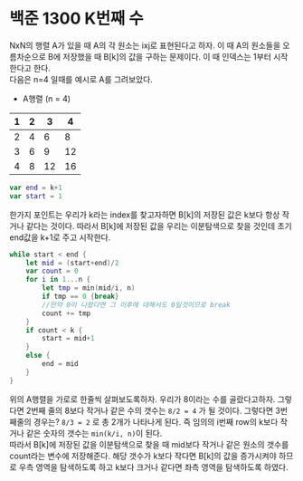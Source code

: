 # 백준 1300 K번째 수
NxN의 행렬 A가 있을 때 A의 각 원소는 ixj로 표현된다고 하자. 이 때 A의 원소들을 오름차순으로 B에 저장했을 때 B[k]의 값을 구하는 문제이다. 이 때 인덱스는 1부터 시작한다고 한다.  
다음은 n=4 일때를 예시로 A를 그려보았다.
- A행렬 (n = 4)

|1|2|3|4|
|---|---|---|---|
|2|4|6|8|
|3|6|9|12|
|4|8|12|16|
```swift
var end = k+1
var start = 1
```
한가지 포인트는 우리가 k라는 index를 찾고자하면 B[k]의 저장된 값은 k보다 항상 작거나 같다는 것이다. 따라서 B[k]에 저장된 값을 우리는 이분탐색으로 찾을 것인데 초기 end값을 k+1로 주고 시작한다.
```swift
while start < end {
    let mid = (start+end)/2
    var count = 0
    for i in 1...n {
        let tmp = min(mid/i, n)
        if tmp == 0 {break} 
        //만약 0이 나왔다면 그 이후에 대해서도 0일것이므로 break
        count += tmp
    }
    if count < k {
        start = mid+1
    }
    else {
        end = mid
    }
}
```
위의 A행렬을 가로로 한줄씩 살펴보도록하자. 우리가 8이라는 수를 골랐다고하자. 그렇다면 2번째 줄의 8보다 작거나 같은 수의 갯수는 `8/2 = 4` 가 될 것이다. 그렇다면 3번째줄의 경우는? `8/3 = 2` 로 총 2개가 나타나게 된다. 즉 임의의 i번째 row의 k보다 작거나 같은 숫자의 갯수는 `min(k/i, n)`이 된다.  
따라서 B[k]에 저장된 값을 이분탐색으로 찾을 때 mid보다 작거나 같은 원소의 갯수를 count라는 변수에 저장해준다. 해당 갯수가 k보다 작다면 B[k]의 값을 증가시켜야 하므로 우측 영역을 탐색하도록 하고 k보다 크거나 같다면 좌측 영역을 탐색하도록 하였다.
